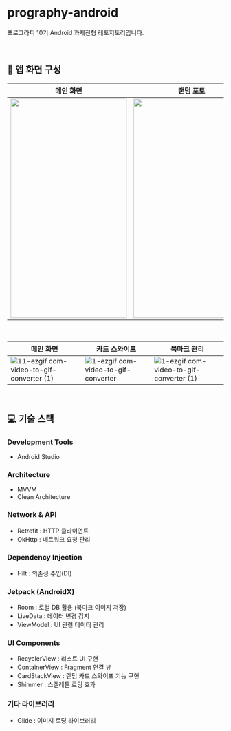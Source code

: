 # prography-android
프로그라피 10기 Android 과제전형 레포지토리입니다.

<br>

## 📱 앱 화면 구성

| **메인 화면** | **랜덤 포토** | **포토 디테일** |
|--------------|--------------|--------------|
| <img src="https://github.com/user-attachments/assets/2817f3c7-f862-4ad3-b2e7-a6c5a48122ba" width="270" height="510.5" /> | <img src="https://github.com/user-attachments/assets/773dc85d-4acc-4baf-8eac-1ca008814ded" width="270" height="510.5" /> | <img src="https://github.com/user-attachments/assets/5c434adc-8e70-4884-930e-810e56a18b9c" width="270" height="510.5" /> |

<br>

| **메인 화면** | **카드 스와이프** | **북마크 관리** |
|--------------|--------------|--------------|
| ![11-ezgif com-video-to-gif-converter (1)](https://github.com/user-attachments/assets/bfc73004-4827-46f6-a06c-7e45a7cbb195) | ![1-ezgif com-video-to-gif-converter](https://github.com/user-attachments/assets/d8847c0b-4831-40fe-baf4-f9578674a5e8) | ![1-ezgif com-video-to-gif-converter (1)](https://github.com/user-attachments/assets/0d797b37-4133-4583-a295-079baf6e520b) |


<br>



## 💻 기술 스택

### Development Tools
- Android Studio

### Architecture
- MVVM
- Clean Architecture

### Network & API
- Retrofit : HTTP 클라이언트
- OkHttp : 네트워크 요청 관리

### Dependency Injection
- Hilt : 의존성 주입(DI)

### Jetpack (AndroidX)
- Room : 로컬 DB 활용 (북마크 이미지 저장)
- LiveData : 데이터 변경 감지
- ViewModel : UI 관련 데이터 관리

### UI Components
- RecyclerView : 리스트 UI 구현
- ContainerView : Fragment 연결 뷰
- CardStackView : 랜덤 카드 스와이프 기능 구현
- Shimmer : 스켈레톤 로딩 효과

### 기타 라이브러리
- Glide : 이미지 로딩 라이브러리
